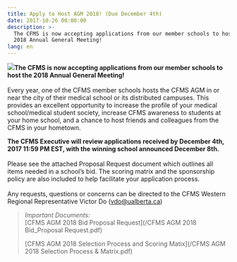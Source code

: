 ```yaml
---
title: Apply to Host AGM 2018! (Due December 4th)
date: 2017-10-26 00:00:00
description: >-
  The CFMS is now accepting applications from our member schools to host the
  2018 Annual General Meeting!
lang: en
---
```



![](/uploads/versions/host-agm-2018---x----2078-348x---.jpg)**The CFMS is now accepting applications from our member schools to host the 2018 Annual General Meeting!**<br><br>Every year, one of the CFMS member schools hosts the CFMS AGM in or near the city of their medical school or its distributed campuses. This provides an excellent opportunity to increase the profile of your medical school/medical student society, increase CFMS awareness to students at your home school, and a chance to host friends and colleagues from the CFMS in your hometown.&nbsp;

**The CFMS Executive will review applications received by December 4th, 2017 11:59 PM EST, with the winning school announced December 8th.**<br><br>Please see the attached Proposal Request document which outlines all items needed in a school’s bid. The scoring matrix and the sponsorship policy are also included to help facilitate your application process.<br><br>Any requests, questions or concerns can be directed to the CFMS Western Regional Representative Victor Do ([vdo@ualberta.ca](javascript:void(location.href='mailto:'+String.fromCharCode(118,100,111,64,117,97,108,98,101,114,116,97,46,99,97))))

> *Important Documents:*<br>[CFMS AGM 2018 Bid Proposal Request](/CFMS AGM 2018 Bid_Proposal Request.pdf)
>
>
> [CFMS AGM 2018 Selection Process and Scoring Matix](/CFMS AGM 2018 Selection Process &amp; Matrix.pdf)